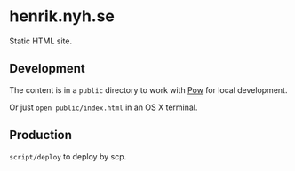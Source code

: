 # henrik.nyh.se

Static HTML site.

## Development

The content is in a `public` directory to work with [Pow](http://pow.cx) for local development.

Or just `open public/index.html` in an OS X terminal.

## Production

`script/deploy` to deploy by scp.

